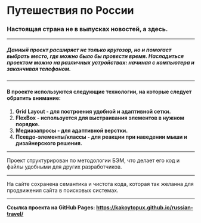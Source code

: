 # Путешествия по России
### Настоящая страна не в выпусках новостей, а здесь.
-----
##### Данный проект расширяет не только кругозор, но и помогает выбрать место, где можно было бы провести время. Насладиться проектом можно на различных устройствах: начиная с компьютера и заканчивая телефоном.
-----
#### В проекте используются следующие технологии, на которые следует обратить внимание:
1. **Grid Layout - для построения удобной и адаптивной сетки.**
2. **FlexBox - используется для выстраивания элементов в нужном порядке.**
3. **Медиазапросы - для адаптивной верстки.**
4. **Псевдо-элементы/классы - для реакции при наведении мыши и дизайнерского решения.**
-----

Проект структурирован по методологии БЭМ, что делает его код и файлы удобными для других разработчиков.

-----

На сайте сохранена семантика и чистота кода, которая так желанна для продвижения сайта в поисковых системах.

-----

**Ссылка проекта на GitHub Pages: https://kakoytopux.github.io/russian-travel/**
